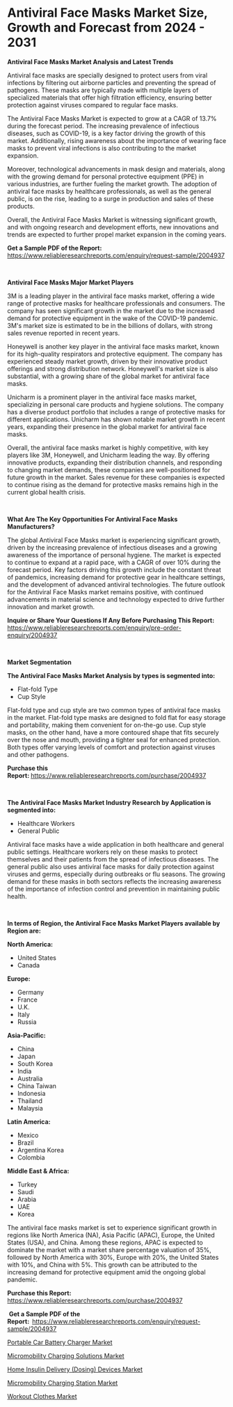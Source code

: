 <p><h1>Antiviral Face Masks Market Size, Growth and Forecast from 2024 - 2031</h1></p><p><strong>Antiviral Face Masks Market Analysis and Latest Trends</strong></p>
<p><p>Antiviral face masks are specially designed to protect users from viral infections by filtering out airborne particles and preventing the spread of pathogens. These masks are typically made with multiple layers of specialized materials that offer high filtration efficiency, ensuring better protection against viruses compared to regular face masks.</p><p>The Antiviral Face Masks Market is expected to grow at a CAGR of 13.7% during the forecast period. The increasing prevalence of infectious diseases, such as COVID-19, is a key factor driving the growth of this market. Additionally, rising awareness about the importance of wearing face masks to prevent viral infections is also contributing to the market expansion.</p><p>Moreover, technological advancements in mask design and materials, along with the growing demand for personal protective equipment (PPE) in various industries, are further fueling the market growth. The adoption of antiviral face masks by healthcare professionals, as well as the general public, is on the rise, leading to a surge in production and sales of these products.</p><p>Overall, the Antiviral Face Masks Market is witnessing significant growth, and with ongoing research and development efforts, new innovations and trends are expected to further propel market expansion in the coming years.</p></p>
<p><strong>Get a Sample PDF of the Report:&nbsp;</strong> <a href="https://www.reliableresearchreports.com/enquiry/request-sample/2004937">https://www.reliableresearchreports.com/enquiry/request-sample/2004937</a></p>
<p>&nbsp;</p>
<p><strong>Antiviral Face Masks Major Market Players</strong></p>
<p><p>3M is a leading player in the antiviral face masks market, offering a wide range of protective masks for healthcare professionals and consumers. The company has seen significant growth in the market due to the increased demand for protective equipment in the wake of the COVID-19 pandemic. 3M's market size is estimated to be in the billions of dollars, with strong sales revenue reported in recent years.</p><p>Honeywell is another key player in the antiviral face masks market, known for its high-quality respirators and protective equipment. The company has experienced steady market growth, driven by their innovative product offerings and strong distribution network. Honeywell's market size is also substantial, with a growing share of the global market for antiviral face masks.</p><p>Unicharm is a prominent player in the antiviral face masks market, specializing in personal care products and hygiene solutions. The company has a diverse product portfolio that includes a range of protective masks for different applications. Unicharm has shown notable market growth in recent years, expanding their presence in the global market for antiviral face masks.</p><p>Overall, the antiviral face masks market is highly competitive, with key players like 3M, Honeywell, and Unicharm leading the way. By offering innovative products, expanding their distribution channels, and responding to changing market demands, these companies are well-positioned for future growth in the market. Sales revenue for these companies is expected to continue rising as the demand for protective masks remains high in the current global health crisis.</p></p>
<p>&nbsp;</p>
<p><strong>What Are The Key Opportunities For Antiviral Face Masks Manufacturers?</strong></p>
<p><p>The global Antiviral Face Masks market is experiencing significant growth, driven by the increasing prevalence of infectious diseases and a growing awareness of the importance of personal hygiene. The market is expected to continue to expand at a rapid pace, with a CAGR of over 10% during the forecast period. Key factors driving this growth include the constant threat of pandemics, increasing demand for protective gear in healthcare settings, and the development of advanced antiviral technologies. The future outlook for the Antiviral Face Masks market remains positive, with continued advancements in material science and technology expected to drive further innovation and market growth.</p></p>
<p><strong>Inquire or Share Your Questions If Any Before Purchasing This Report:</strong> <a href="https://www.reliableresearchreports.com/enquiry/pre-order-enquiry/2004937">https://www.reliableresearchreports.com/enquiry/pre-order-enquiry/2004937</a></p>
<p>&nbsp;</p>
<p><strong>Market Segmentation</strong></p>
<p><strong>The Antiviral Face Masks Market Analysis by types is segmented into:</strong></p>
<p><ul><li>Flat-fold Type</li><li>Cup Style</li></ul></p>
<p><p>Flat-fold type and cup style are two common types of antiviral face masks in the market. Flat-fold type masks are designed to fold flat for easy storage and portability, making them convenient for on-the-go use. Cup style masks, on the other hand, have a more contoured shape that fits securely over the nose and mouth, providing a tighter seal for enhanced protection. Both types offer varying levels of comfort and protection against viruses and other pathogens.</p></p>
<p><strong>Purchase this Report:&nbsp;</strong><a href="https://www.reliableresearchreports.com/purchase/2004937">https://www.reliableresearchreports.com/purchase/2004937</a></p>
<p>&nbsp;</p>
<p><strong>The Antiviral Face Masks Market Industry Research by Application is segmented into:</strong></p>
<p><ul><li>Healthcare Workers</li><li>General Public</li></ul></p>
<p><p>Antiviral face masks have a wide application in both healthcare and general public settings. Healthcare workers rely on these masks to protect themselves and their patients from the spread of infectious diseases. The general public also uses antiviral face masks for daily protection against viruses and germs, especially during outbreaks or flu seasons. The growing demand for these masks in both sectors reflects the increasing awareness of the importance of infection control and prevention in maintaining public health.</p></p>
<p>&nbsp;</p>
<p><strong>In terms of Region, the Antiviral Face Masks Market Players available by Region are:</strong></p>
<p>
    <p> <strong> North America: </strong>
        <ul>
            <li>United States</li>
            <li>Canada</li>
        </ul>
        </p> 
    <p> <strong> Europe: </strong>
        <ul>
            <li>Germany</li>
            <li>France</li>
            <li>U.K.</li>
            <li>Italy</li>
            <li>Russia</li>
        </ul>
        </p> 
    <p> <strong> Asia-Pacific: </strong>
        <ul>
            <li>China</li>
            <li>Japan</li>
            <li>South Korea</li>
            <li>India</li>
            <li>Australia</li>
            <li>China Taiwan</li>
            <li>Indonesia</li>
            <li>Thailand</li>
            <li>Malaysia</li>
        </ul>
        </p> 
    <p> <strong> Latin America: </strong>
        <ul>
            <li>Mexico</li>
            <li>Brazil</li>
            <li>Argentina Korea</li>
            <li>Colombia</li>
        </ul>
        </p> 
    <p> <strong> Middle East & Africa: </strong>
        <ul>
            <li>Turkey</li>
            <li>Saudi</li>
            <li>Arabia</li>
            <li>UAE</li>
            <li>Korea</li>
        </ul>
    </p>
    </p>
<p><p>The antiviral face masks market is set to experience significant growth in regions like North America (NA), Asia Pacific (APAC), Europe, the United States (USA), and China. Among these regions, APAC is expected to dominate the market with a market share percentage valuation of 35%, followed by North America with 30%, Europe with 20%, the United States with 10%, and China with 5%. This growth can be attributed to the increasing demand for protective equipment amid the ongoing global pandemic.</p></p>
<p><strong>Purchase this Report: </strong><a href="https://www.reliableresearchreports.com/purchase/2004937">https://www.reliableresearchreports.com/purchase/2004937</a></p>
<p>&nbsp;<strong>Get a Sample PDF of the Report:&nbsp;&nbsp;</strong><a href="https://www.reliableresearchreports.com/enquiry/request-sample/2004937">https://www.reliableresearchreports.com/enquiry/request-sample/2004937</a></p>
<p><strong></strong></p>
<p><p><a href="https://view.publitas.com/reportprime-1/portable-car-battery-charger-market-research-report-reveals-the-latest-trends-and-opportunities-of-this-market-for-period-from-2024-2031/">Portable Car Battery Charger Market</a></p><p><a href="https://cautious-neon-760.notion.site/Micromobility-Charging-Solutions-Market-Provides-a-Comprehensive-Analysis-Including-a-Macro-Overview-1adc216ec6914b4ea07018fcd63d109d">Micromobility Charging Solutions Market</a></p><p><a href="https://spotless-saver-8fd.notion.site/Home-Insulin-Delivery-Dosing-Devices-Market-Size-Focuses-on-Market-Dynamics-In-Depth-Analysis-and-eb7fa22b004045cd84ab065336e1e17f">Home Insulin Delivery (Dosing) Devices Market</a></p><p><a href="https://frill-swim-3cd.notion.site/Micromobility-Charging-Station-Market-Insights-Market-Players-and-Forecast-Till-2031-057a6e9014af4f73a92a2babf38cca0c">Micromobility Charging Station Market</a></p><p><a href="https://view.publitas.com/reportprime-1/workout-clothes-market-provides-detailed-segmentation-of-this-market-based-on-type-application-and-region-and-forecast-for-the-period-from-2024-2031/">Workout Clothes Market</a></p></p>